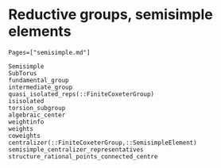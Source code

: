 # Reductive groups, semisimple elements
```@index
Pages=["semisimple.md"]
```
```@docs
Semisimple
SubTorus
fundamental_group
intermediate_group
quasi_isolated_reps(::FiniteCoxeterGroup)
isisolated
torsion_subgroup
algebraic_center
weightinfo
weights
coweights
centralizer(::FiniteCoxeterGroup,::SemisimpleElement)
semisimple_centralizer_representatives
structure_rational_points_connected_centre
```
